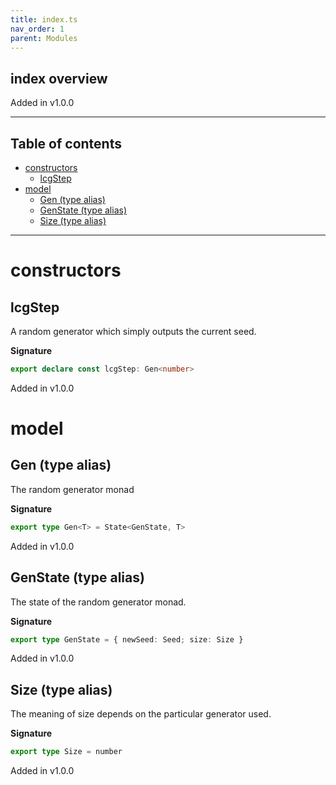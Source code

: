 ```yaml
---
title: index.ts
nav_order: 1
parent: Modules
---
```


## index overview

Added in v1.0.0

---

<h2 class="text-delta">Table of contents</h2>

- [constructors](#constructors)
  - [lcgStep](#lcgstep)
- [model](#model)
  - [Gen (type alias)](#gen-type-alias)
  - [GenState (type alias)](#genstate-type-alias)
  - [Size (type alias)](#size-type-alias)

---

# constructors

## lcgStep

A random generator which simply outputs the current seed.

**Signature**

```ts
export declare const lcgStep: Gen<number>
```

Added in v1.0.0

# model

## Gen (type alias)

The random generator monad

**Signature**

```ts
export type Gen<T> = State<GenState, T>
```

Added in v1.0.0

## GenState (type alias)

The state of the random generator monad.

**Signature**

```ts
export type GenState = { newSeed: Seed; size: Size }
```

Added in v1.0.0

## Size (type alias)

The meaning of size depends on the particular generator used.

**Signature**

```ts
export type Size = number
```

Added in v1.0.0
